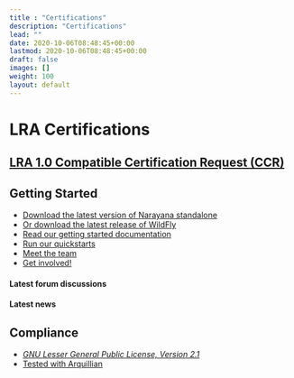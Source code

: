 ```yaml
---
title : "Certifications"
description: "Certifications"
lead: ""
date: 2020-10-06T08:48:45+00:00
lastmod: 2020-10-06T08:48:45+00:00
draft: false
images: []
weight: 100
layout: default
---
```

LRA Certifications
==================

[LRA 1.0 Compatible Certification Request (CCR)](lra/microprofile-lra-1.0/index.html)
-------------------------------------------------------------------------------------

Getting Started
---------------

-   [ Download the latest version of Narayana
    standalone](http://localhost:4242/downloads/index.html)
-   [ Or download the latest release of
    WildFly](https://www.wildfly.org/downloads/)
-   [ Read our getting started
    documentation](http://localhost:4242/documentation/index.html)
-   [ Run our quickstarts](https://github.com/jbosstm/quickstart)
-   [ Meet the team](http://localhost:4242/community/index.html)
-   [ Get
    involved!](https://github.com/jbosstm/narayana/blob/master/CONTRIBUTING.md)

[](https://groups.google.com/forum/#!forum/narayana-users)

#### Latest forum discussions

[](https://jbossts.blogspot.com/)

#### Latest news


Compliance
----------


-   [*GNU Lesser General Public License, Version
    2.1*](https://www.gnu.org/licenses/lgpl-2.1.html)
-   [Tested with Arquillian](https://www.jboss.org/arquillian)
